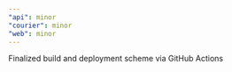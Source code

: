 ```yaml
---
"api": minor
"courier": minor
"web": minor
---
```


Finalized build and deployment scheme via GitHub Actions
